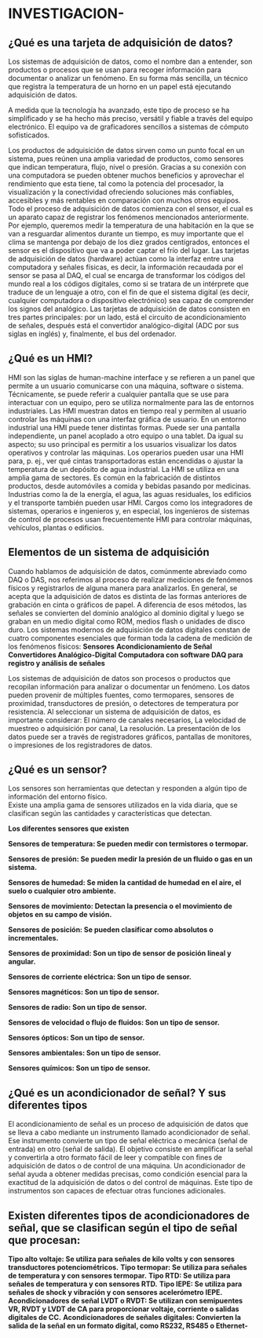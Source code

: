 # INVESTIGACION-



## ¿Qué es una tarjeta de adquisición de datos?

Los sistemas de adquisición de datos, como el nombre dan a entender, son productos o procesos que se usan para recoger información para documentar o analizar un fenómeno. En su forma más sencilla, un técnico que registra la temperatura de un horno en un papel está ejecutando adquisición de datos.

A medida que la tecnología ha avanzado, este tipo de proceso se ha simplificado y se ha hecho más preciso, versátil y fiable a través del equipo electrónico. El equipo va de graficadores sencillos a sistemas de cómputo sofisticados. 

Los productos de adquisición de datos sirven como un punto focal en un sistema, pues reúnen una amplia variedad de productos, como sensores que indican temperatura, flujo, nivel o presión.
Gracias a su conexión con una computadora se pueden obtener muchos beneficios y aprovechar el rendimiento que esta tiene, tal como la potencia del procesador, la visualización y la conectividad ofreciendo soluciones más confiables, accesibles y más rentables en comparación con muchos otros equipos.
Todo el proceso de adquisición de datos comienza con el sensor, el cual es un aparato capaz de registrar los fenómenos mencionados anteriormente. Por ejemplo, queremos medir la temperatura de una habitación en la que se van a resguardar alimentos durante un tiempo, es muy importante que el clima se mantenga por debajo de los diez grados centígrados, entonces el sensor es el dispositivo que va a poder captar el frío del lugar.
Las tarjetas de adquisición de datos (hardware) actúan como la interfaz entre una computadora y señales físicas, es decir, la información recaudada por el sensor se pasa al DAQ, el cual se encarga de transformar los códigos del mundo real a los códigos digitales, como si se tratara de un intérprete que traduce de un lenguaje a otro, con el fin de que el sistema digital (es decir, cualquier computadora o dispositivo electrónico) sea capaz de comprender los signos del analógico.
Las tarjetas de adquisición de datos consisten en tres partes principales: por un lado, está el circuito de acondicionamiento de señales, después está el convertidor analógico-digital (ADC por sus siglas en inglés) y, finalmente, el bus del ordenador.

## ¿Qué es un HMI?

HMI son las siglas de human-machine interface y se refieren a un panel que permite a un usuario comunicarse con una máquina, software o sistema. Técnicamente, se puede referir a cualquier pantalla que se use para interactuar con un equipo, pero se utiliza normalmente para las de entornos industriales. Las HMI muestran datos en tiempo real y permiten al usuario controlar las máquinas con una interfaz gráfica de usuario.
En un entorno industrial una HMI puede tener distintas formas. Puede ser una pantalla independiente, un panel acoplado a otro equipo o una tablet. Da igual su aspecto; su uso principal es permitir a los usuarios visualizar los datos operativos y controlar las máquinas. Los operarios pueden usar una HMI para, p. ej., ver qué cintas transportadoras están encendidas o ajustar la temperatura de un depósito de agua industrial.
La HMI se utiliza en una amplia gama de sectores. Es común en la fabricación de distintos productos, desde automóviles a comida y bebidas pasando por medicinas. Industrias como la de la energía, el agua, las aguas residuales, los edificios y el transporte también pueden usar HMI. Cargos como los integradores de sistemas, operarios e ingenieros y, en especial, los ingenieros de sistemas de control de procesos usan frecuentemente HMI para controlar máquinas, vehículos, plantas o edificios.

## Elementos de un sistema de adquisición

Cuando hablamos de adquisición de datos, comúnmente abreviado como DAQ o DAS, nos referimos al proceso de realizar mediciones de fenómenos físicos y registrarlos de alguna manera para analizarlos.
En general, se acepta que la adquisición de datos es distinta de las formas anteriores de grabación en cinta o gráficos de papel.
A diferencia de esos métodos, las señales se convierten del dominio analógico al dominio digital y luego se graban en un medio digital como ROM, medios flash o unidades de disco duro.
Los sistemas modernos de adquisición de datos digitales constan de cuatro componentes esenciales que forman toda la cadena de medición de los fenómenos físicos:
**Sensores**
**Acondicionamiento de Señal**
**Convertidores Analógico-Digital**
**Computadora con software DAQ para registro y análisis de señales**

Los sistemas de adquisición de datos son procesos o productos que recopilan información para analizar o documentar un fenómeno. Los datos pueden provenir de múltiples fuentes, como termopares, sensores de proximidad, transductores de presión, o detectores de temperatura por resistencia. 
Al seleccionar un sistema de adquisición de datos, es importante considerar: El número de canales necesarios, La velocidad de muestreo o adquisición por canal, La resolución. 
La presentación de los datos puede ser a través de registradores gráficos, pantallas de monitores, o impresiones de los registradores de datos.

## ¿Qué es un sensor?

Los sensores son herramientas que detectan y responden a algún tipo de información del entorno físico.     
Existe una amplia gama de sensores utilizados en la vida diaria, que se clasifican según las cantidades y características que detectan.

**Los diferentes sensores que existen** 

**Sensores de temperatura: Se pueden medir con termistores o termopar.** 

**Sensores de presión: Se pueden medir la presión de un fluido o gas en un sistema.** 

**Sensores de humedad: Se miden la cantidad de humedad en el aire, el suelo o cualquier otro ambiente.**

**Sensores de movimiento: Detectan la presencia o el movimiento de objetos en su campo de visión.**

**Sensores de posición: Se pueden clasificar como absolutos o incrementales.** 

**Sensores de proximidad: Son un tipo de sensor de posición lineal y angular.** 

**Sensores de corriente eléctrica: Son un tipo de sensor.** 

**Sensores magnéticos: Son un tipo de sensor.** 

**Sensores de radio: Son un tipo de sensor.** 

**Sensores de velocidad o flujo de fluidos: Son un tipo de sensor.** 

**Sensores ópticos: Son un tipo de sensor.** 

**Sensores ambientales: Son un tipo de sensor.**

**Sensores químicos: Son un tipo de sensor.**

## ¿Qué es un acondicionador de señal? Y sus diferentes tipos

El acondicionamiento de señal es un proceso de adquisición de datos que se lleva a cabo mediante un instrumento llamado acondicionador de señal. Ese instrumento convierte un tipo de señal eléctrica o mecánica (señal de entrada) en otro (señal de salida).  El objetivo consiste en amplificar la señal y convertirla a otro formato fácil de leer y compatible con fines de adquisición de datos o de control de una máquina.
Un acondicionador de señal ayuda a obtener medidas precisas, como condición esencial para la exactitud de la adquisición de datos o del control de máquinas. Este tipo de instrumentos son capaces de efectuar otras funciones adicionales.

## Existen diferentes tipos de acondicionadores de señal, que se clasifican según el tipo de señal que procesan: 
**Tipo alto voltaje: Se utiliza para señales de kilo volts y con sensores transductores potenciométricos.** 
**Tipo termopar: Se utiliza para señales de temperatura y con sensores termopar.** 
**Tipo RTD: Se utiliza para señales de temperatura y con sensores RTD.** 
**Tipo IEPE: Se utiliza para señales de shock y vibración y con sensores acelerómetro IEPE.** 
**Acondicionadores de señal LVDT o RVDT: Se utilizan con semipuentes VR, RVDT y LVDT de CA para proporcionar voltaje, corriente o salidas digitales de CC.** 
**Acondicionadores de señales digitales: Convierten la salida de la señal en un formato digital, como RS232, RS485 o Ethernet-**




